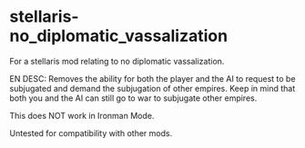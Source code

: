 # stellaris-no_diplomatic_vassalization
For a stellaris mod relating to no diplomatic vassalization.

EN DESC:
  Removes the ability for both the player and the AI to request to be subjugated and demand the subjugation of other empires. Keep in mind that both you and the AI can still go to war to subjugate other empires. 

  This does NOT work in Ironman Mode.

  Untested for compatibility with other mods.
